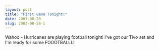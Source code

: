 ```yaml
---
layout: post
title: "First Game Tonight!"
date: 2003-08-28
slug: 2003-08-28-1
---
```


Wahoo - Hurricanes are playing football tonight!   I&apos;ve got our Tivo set and I&apos;m ready for some FOOOTBALLL!

